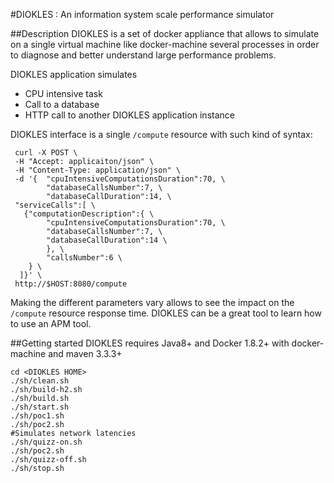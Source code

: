 #DIOKLES : An information system scale performance simulator

##Description
DIOKLES is a set of docker appliance that allows to simulate on a single virtual machine like docker-machine several 
processes in order to diagnose and better understand large performance problems.

DIOKLES application simulates 
- CPU intensive task
- Call to a database
- HTTP call to another DIOKLES application instance

DIOKLES interface is a single `/compute` resource with such kind of syntax:
```
 curl -X POST \
 -H "Accept: applicaiton/json" \
 -H "Content-Type: application/json" \
 -d '{  "cpuIntensiveComputationsDuration":70, \
        "databaseCallsNumber":7, \
        "databaseCallDuration":14, \ 
 "serviceCalls":[ \
   {"computationDescription":{ \
        "cpuIntensiveComputationsDuration":70, \ 
        "databaseCallsNumber":7, \
        "databaseCallDuration":14 \
        }, \
        "callsNumber":6 \
    } \ 
  ]}' \
 http://$HOST:8080/compute
```
Making the different parameters vary allows to see the impact on the `/compute` resource response time. DIOKLES
can be a great tool to learn how to use an APM tool.

##Getting started
DIOKLES requires Java8+ and Docker 1.8.2+ with docker-machine and maven 3.3.3+
```
cd <DIOKLES HOME>
./sh/clean.sh
./sh/build-h2.sh
./sh/build.sh
./sh/start.sh
./sh/poc1.sh
./sh/poc2.sh
#Simulates network latencies
./sh/quizz-on.sh
./sh/poc2.sh
./sh/quizz-off.sh
./sh/stop.sh
```

